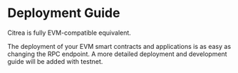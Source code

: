 # Deployment Guide

Citrea is fully EVM-compatible equivalent.

The deployment of your EVM smart contracts and applications is as easy as changing the RPC endpoint. A more detailed deployment and development guide will be added with testnet.
